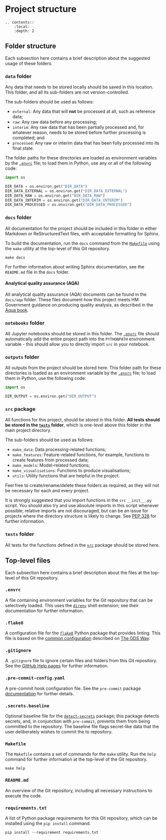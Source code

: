 # Project structure

```eval_rst
.. contents::
    :local:
    :depth: 2

```

## Folder structure

Each subsection here contains a brief description about the suggested usage of these folders.

### `data` folder

Any data that needs to be stored locally should be saved in this location. This folder, and all its sub-folders are not
version-controlled.

The sub-folders should be used as follows:

- `external`: Any data that will **not** be processed at all, such as reference data;
- `raw`: Any raw data before any processing;
- `interim`: Any raw data that has been partially processed and, for whatever reason, needs to be stored before further
processing is completed; and
- `processed`: Any raw or interim data that has been fully processed into its final state.

The folder paths for these directories are loaded as environment variables by the [`.envrc`](#envrc) file; to load them
in Python, use any or all of the following code:

```python
import os

DIR_DATA = os.environ.get("DIR_DATA")
DIR_DATA_EXTERNAL = os.environ.get("DIR_DATA_EXTERNAL")
DIR_DATA_RAW = os.environ.get("DIR_DATA_RAW")
DIR_DATA_INTERIM = os.environ.get("DIR_DATA_INTERIM")
DIR_DATA_PROCESSED = os.environ.get("DIR_DATA_PROCESSED")
```

### `docs` folder

All documentation for the project should be included in this folder in either Markdown or ReStructuredText files, with
acceptable formatting for Sphinx.

To build the documentation, run the `docs` command from the [`Makefile`](#makefile) using the `make` utility at the
top-level of this Git repository.

```
make docs
```

For further information about writing Sphinx documentation, see the `README.md` file in the `docs` folder.

#### Analytical quality assurance (AQA)

All analytical quality assurance (AQA) documents can be found in the `docs/aqa` folder. These files document how this
project meets HM Government guidance on producing quality analysis, as described in the
[Aqua book](https://www.gov.uk/government/publications/the-aqua-book-guidance-on-producing-quality-analysis-for-government).

### `notebooks` folder

All Jupyter notebooks should be stored in this folder. The [`.envrc`](#envrc) file should automatically add the entire
project path into the `PYTHONPATH` environment variable - this should allow you to directly import `src` in your
notebook.

### `outputs` folder

All outputs from the project should be stored here. This folder path for these directories is loaded as an environment
variable by the [`.envrc`](#envrc) file; to load them in Python, use the following code:

```python
import os

DIR_OUTPUT = os.environ.get("DIR_OUTPUT")
```

### `src` package

All functions for this project, should be stored in this folder. **All tests should be stored in the
[`tests`](#tests-folder) folder**, which is one-level above this folder in the main project directory.

The sub-folders should be used as follows:

- `make_data`: Data processing-related functions;
- `make_features`: Feature-related functions, for example, functions to create features from processed data;
- `make_models`: Model-related functions;
- `make_visualisations`: Functions to produce visualisations;
- `utils`: Utility functions that are helpful in the project.

Feel free to create/rename/delete these folders as required, as they will not be necessary for each and every project.

It is strongly suggested that you import functions in the `src` `__init__.py` script. You should also
try and use absolute imports in this script whenever possible; relative imports are not discouraged, but can be an
issue for projects where the directory structure is likely to change. See
[PEP 328](https://www.python.org/dev/peps/pep-0328/) for further information.

### `tests` folder

All tests for the functions defined in the [`src`](#src-package) package should be stored here.

## Top-level files

Each subsection here contains a brief description about the files at the top-level of this Git repository.

### `.envrc`

A file containing environment variables for the Git repository that can be selectively loaded. This uses the
[`direnv`](https://direnv.net/) shell extension; see their documentation for further information.

### `.flake8`

A configuration file for the [`flake8`](https://gitlab.com/pycqa/flake8) Python package that provides linting. This
file is based on the
[common configuration](https://gds-way.cloudapps.digital/manuals/programming-languages/python/python.html#common-configuration)
described on [The GDS Way](https://gds-way.cloudapps.digital).

### `.gitignore`

A `.gitignore` file to ignore certain files and folders from this Git repository. See the
[GitHub Help pages](https://help.github.com/en/github/using-git/ignoring-files) for further information.

### `.pre-commit-config.yaml`

A pre-commit hook configuration file. See the `pre-commit` package [documentation](https://pre-commit.com/) for further
details.

### `.secrets.baseline`

Optional baseline file for the [`detect-secrets`](https://github.com/Yelp/detect-secrets) package; this package detects
secrets, and, in conjunction with `pre-commit`, prevents them from being committed to the repository. The baseline file
flags secret-like data that the user deliberately wishes to commit the to repository.

### `Makefile`

The `Makefile` contains a set of commands for the `make` utility. Run the `help` command for further information at the
top-level of the Git repository.

```
make help
```

### `README.md`

An overview of the Git repository, including all necessary instructions to execute the code.

### `requirements.txt`

A list of Python package requirements for this Git repository, which can be installed using the `pip install` command.

```
pip install --requirement requirements.txt
```
